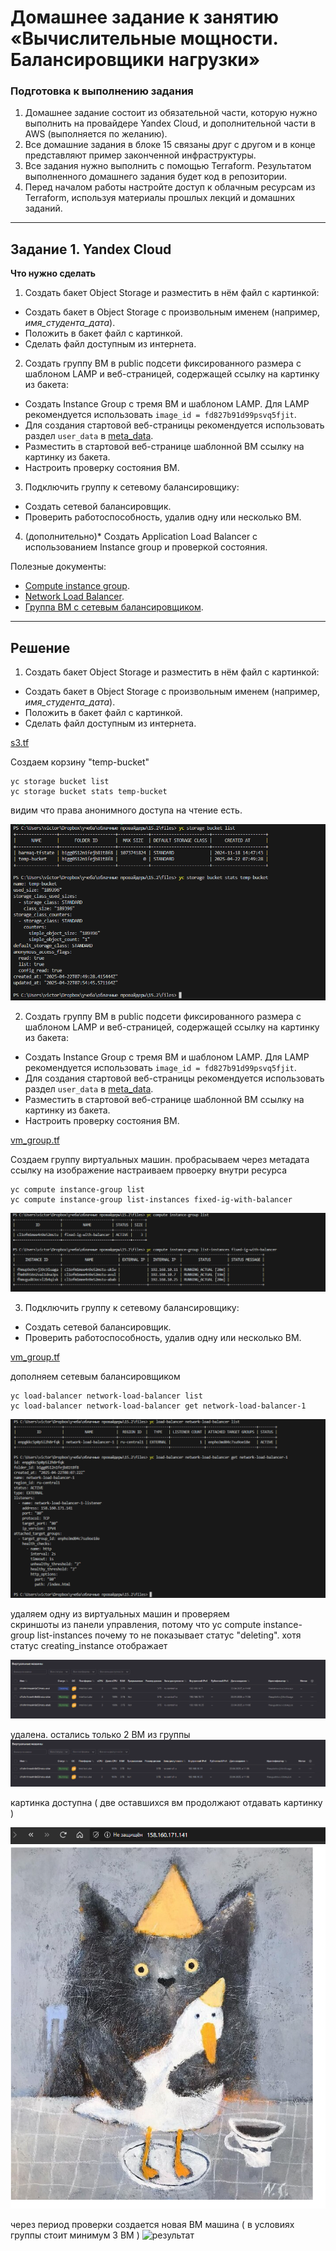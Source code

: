 # Домашнее задание к занятию «Вычислительные мощности. Балансировщики нагрузки»  

### Подготовка к выполнению задания

1. Домашнее задание состоит из обязательной части, которую нужно выполнить на провайдере Yandex Cloud, и дополнительной части в AWS (выполняется по желанию). 
2. Все домашние задания в блоке 15 связаны друг с другом и в конце представляют пример законченной инфраструктуры.  
3. Все задания нужно выполнить с помощью Terraform. Результатом выполненного домашнего задания будет код в репозитории. 
4. Перед началом работы настройте доступ к облачным ресурсам из Terraform, используя материалы прошлых лекций и домашних заданий.

---
## Задание 1. Yandex Cloud 

**Что нужно сделать**

1. Создать бакет Object Storage и разместить в нём файл с картинкой:

 - Создать бакет в Object Storage с произвольным именем (например, _имя_студента_дата_).
 - Положить в бакет файл с картинкой.
 - Сделать файл доступным из интернета.
 
2. Создать группу ВМ в public подсети фиксированного размера с шаблоном LAMP и веб-страницей, содержащей ссылку на картинку из бакета:

 - Создать Instance Group с тремя ВМ и шаблоном LAMP. Для LAMP рекомендуется использовать `image_id = fd827b91d99psvq5fjit`.
 - Для создания стартовой веб-страницы рекомендуется использовать раздел `user_data` в [meta_data](https://cloud.yandex.ru/docs/compute/concepts/vm-metadata).
 - Разместить в стартовой веб-странице шаблонной ВМ ссылку на картинку из бакета.
 - Настроить проверку состояния ВМ.
 
3. Подключить группу к сетевому балансировщику:

 - Создать сетевой балансировщик.
 - Проверить работоспособность, удалив одну или несколько ВМ.
4. (дополнительно)* Создать Application Load Balancer с использованием Instance group и проверкой состояния.

Полезные документы:

- [Compute instance group](https://registry.terraform.io/providers/yandex-cloud/yandex/latest/docs/resources/compute_instance_group).
- [Network Load Balancer](https://registry.terraform.io/providers/yandex-cloud/yandex/latest/docs/resources/lb_network_load_balancer).
- [Группа ВМ с сетевым балансировщиком](https://cloud.yandex.ru/docs/compute/operations/instance-groups/create-with-balancer).

---
##  Решение

1. Создать бакет Object Storage и разместить в нём файл с картинкой:

 - Создать бакет в Object Storage с произвольным именем (например, _имя_студента_дата_).
 - Положить в бакет файл с картинкой.
 - Сделать файл доступным из интернета.

[s3.tf](./files/s3.tf)  

Создаем корзину "temp-bucket"  
```
yc storage bucket list  
yc storage bucket stats temp-bucket  
```
видим что права анонимного доступа на чтение есть.  

![результат](./images/1-1.png)  
 
2. Создать группу ВМ в public подсети фиксированного размера с шаблоном LAMP и веб-страницей, содержащей ссылку на картинку из бакета:

 - Создать Instance Group с тремя ВМ и шаблоном LAMP. Для LAMP рекомендуется использовать `image_id = fd827b91d99psvq5fjit`.
 - Для создания стартовой веб-страницы рекомендуется использовать раздел `user_data` в [meta_data](https://cloud.yandex.ru/docs/compute/concepts/vm-metadata).
 - Разместить в стартовой веб-странице шаблонной ВМ ссылку на картинку из бакета.
 - Настроить проверку состояния ВМ.

[vm_group.tf](./files/vm_group.tf)  
 
Создаем группу виртуальных машин.
пробрасываем через метадата ссылку на изображение
настраиваем првоерку внутри ресурса

```
yc compute instance-group list  
yc compute instance-group list-instances fixed-ig-with-balancer   
```
![результат](./images/1-2.png)  

3. Подключить группу к сетевому балансировщику:

 - Создать сетевой балансировщик. 
 - Проверить работоспособность, удалив одну или несколько ВМ.  

 [vm_group.tf](./files/vm_group.tf)  

 дополняем сетевым балансировщиком  
```
yc load-balancer network-load-balancer list  
yc load-balancer network-load-balancer get network-load-balancer-1  
```

![результат](./images/1-3.png)  

удаляем одну из виртуальных машин и проверяем  
скриншоты из панели управления, потому что yc compute instance-group list-instances почему то не показывает статус "deleting". хотя статус creating_instance отображает

![результат](./images/1-4.png)  

удалена. остались только 2 ВМ из группы
![результат](./images/1-5.png)  

картинка доступна  ( две оставшихся вм продолжают отдавать картинку )

![результат](./images/1-7.png)  

через период проверки создается новая ВМ машина ( в условиях группы стоит минимум 3 ВМ )
![результат](./images/1-16.png)  

